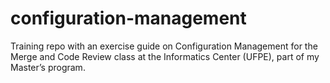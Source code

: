 # configuration-management
Training repo with an exercise guide on Configuration Management for the Merge and Code Review class at the Informatics Center (UFPE), part of my Master’s program.
